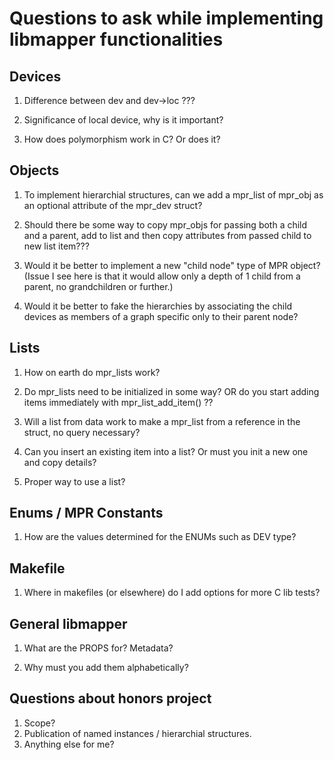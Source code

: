# Questions to ask while implementing libmapper functionalities

## Devices

1. Difference between dev and dev->loc ???

2. Significance of local device, why is it important?

3. How does polymorphism work in C? Or does it?

## Objects

1. To implement hierarchial structures, can we add a mpr_list of mpr_obj as an optional attribute of the mpr_dev struct?

2. Should there be some way to copy mpr_objs for passing both a child and a parent, add to list and then copy attributes from passed child to new list item???

3. Would it be better to implement a new "child node" type of MPR object? (Issue I see here is that it would allow only a depth of 1 child from a parent, no grandchildren or further.)

4. Would it be better to fake the hierarchies by associating the child devices as members of a graph specific only to their parent node?

## Lists

1. How on earth do mpr_lists work?

2. Do mpr_lists need to be initialized in some way? OR do you start adding items immediately with mpr_list_add_item() ??

3. Will a list from data work to make a mpr_list from a reference in the struct, no query necessary?

4. Can you insert an existing item into a list? Or must you init a new one and copy details?

5. Proper way to use a list?

## Enums / MPR Constants

1. How are the values determined for the ENUMs such as DEV type?

## Makefile

1. Where in makefiles (or elsewhere) do I add options for more C lib tests?

## General libmapper

1. What are the PROPS for? Metadata?

2. Why must you add them alphabetically?

## Questions about honors project

1. Scope?
2. Publication of named instances / hierarchial structures.
3. Anything else for me?
